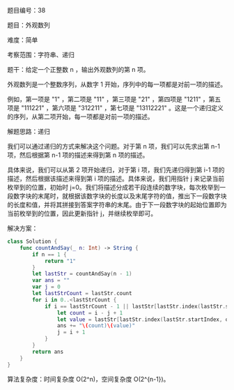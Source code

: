 题目编号：38

题目：外观数列

难度：简单

考察范围：字符串、递归

题干：给定一个正整数 n ，输出外观数列的第 n 项。

外观数列是一个整数序列，从数字 1 开始，序列中的每一项都是对前一项的描述。

例如，第一项是 "1" ，第二项是 "11" ，第三项是 "21" ，第四项是 "1211" ，第五项是 "111221" ，第六项是 "312211" ，第七项是 "13112221" 。这是一个递归定义的序列，从第二项开始，每一项都是对前一项的描述。

解题思路：递归

我们可以通过递归的方式来解决这个问题。对于第 n 项，我们可以先求出第 n-1 项，然后根据第 n-1 项的描述来得到第 n 项的描述。

具体来说，我们可以从第 2 项开始递归，对于第 i 项，我们先递归得到第 i-1 项的描述，然后根据该描述来得到第 i 项的描述。具体来说，我们用指针 j 来记录当前枚举到的位置，初始时 j=0。我们将描述分成若干段连续的数字块，每次枚举到一段数字块的末尾时，就根据该数字块的长度以及末尾字符的值，推出下一段数字块的长度和值，并将其拼接到答案字符串的末尾。由于下一段数字块的起始位置即为当前枚举到的位置，因此更新指针 j，并继续枚举即可。

解决方案：

```swift
class Solution {
    func countAndSay(_ n: Int) -> String {
        if n == 1 {
            return "1"
        }
        let lastStr = countAndSay(n - 1)
        var ans = ""
        var j = 0
        let lastStrCount = lastStr.count
        for i in 0..<lastStrCount {
            if i == lastStrCount - 1 || lastStr[lastStr.index(lastStr.startIndex, offsetBy: i)] != lastStr[lastStr.index(lastStr.startIndex, offsetBy: i + 1)] {
                let count = i - j + 1
                let value = lastStr[lastStr.index(lastStr.startIndex, offsetBy: j)]
                ans += "\(count)\(value)"
                j = i + 1
            }
        }
        return ans
    }
}
```

算法复杂度：时间复杂度 O(2^n)，空间复杂度 O(2^{n-1})。